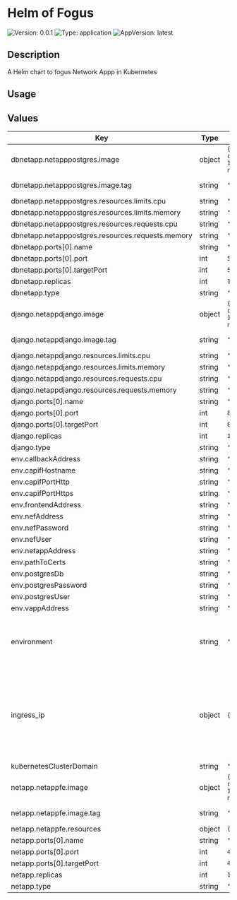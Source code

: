 # Helm of Fogus

![Version: 0.0.1](https://img.shields.io/badge/Version-0.0.1-informational?style=for-the-badge)
![Type: application](https://img.shields.io/badge/Type-application-informational?style=for-the-badge) 
![AppVersion: latest](https://img.shields.io/badge/AppVersion-latest-informational?style=for-the-badge) 

## Description

A Helm chart to fogus Network Appp in Kubernetes

## Usage

## Values

| Key | Type | Default | Description |
|-----|------|---------|-------------|
| dbnetapp.netapppostgres.image | object | `{"repository":"709233559969.dkr.ecr.eu-central-1.amazonaws.com/evolved5g:fogusnetapp-netapppostgres","tag":"latest"}` | The docker image repository to use |
| dbnetapp.netapppostgres.image.tag | string | `"latest"` | @default Chart version |
| dbnetapp.netapppostgres.resources.limits.cpu | string | `"100m"` |  |
| dbnetapp.netapppostgres.resources.limits.memory | string | `"128Mi"` |  |
| dbnetapp.netapppostgres.resources.requests.cpu | string | `"100m"` |  |
| dbnetapp.netapppostgres.resources.requests.memory | string | `"128Mi"` |  |
| dbnetapp.ports[0].name | string | `"5432"` |  |
| dbnetapp.ports[0].port | int | `5432` |  |
| dbnetapp.ports[0].targetPort | int | `5432` |  |
| dbnetapp.replicas | int | `1` |  |
| dbnetapp.type | string | `"ClusterIP"` |  |
| django.netappdjango.image | object | `{"repository":"709233559969.dkr.ecr.eu-central-1.amazonaws.com/evolved5g:fogusnetapp-netappdjango","tag":"latest"}` | The docker image repository to use |
| django.netappdjango.image.tag | string | `"latest"` | @default Chart version |
| django.netappdjango.resources.limits.cpu | string | `"100m"` |  |
| django.netappdjango.resources.limits.memory | string | `"128Mi"` |  |
| django.netappdjango.resources.requests.cpu | string | `"100m"` |  |
| django.netappdjango.resources.requests.memory | string | `"128Mi"` |  |
| django.ports[0].name | string | `"8000"` |  |
| django.ports[0].port | int | `8000` |  |
| django.ports[0].targetPort | int | `8000` |  |
| django.replicas | int | `1` |  |
| django.type | string | `"ClusterIP"` |  |
| env.callbackAddress | string | `"192.168.1.5:8000"` |  |
| env.capifHostname | string | `"my-capif.apps.ocp-epg.hi.inet"` |  |
| env.capifPortHttp | string | `"30048"` |  |
| env.capifPortHttps | string | `"30548"` |  |
| env.frontendAddress | string | `"my-fogus.apps.ocp-epg.hi.inet"` |  |
| env.nefAddress | string | `"my-nef.apps.ocp-epg.hi.inet"` |  |
| env.nefPassword | string | `"pass"` |  |
| env.nefUser | string | `"admin@my-email.com"` |  |
| env.netappAddress | string | `"192.168.1.5:8000"` |  |
| env.pathToCerts | string | `"/code/capif_onboarding"` |  |
| env.postgresDb | string | `"evolvedb"` |  |
| env.postgresPassword | string | `"evolvepass"` |  |
| env.postgresUser | string | `"evolveclient"` |  |
| env.vappAddress | string | `"195.134.66.79:8443"` |  |
| environment | string | `"openshift"` | The Environment variable. It accepts: 'kuberentes-athens', 'kuberentes-uma', 'openshift' |
| ingress_ip | object | `{"athens":"10.161.1.126","uma":"10.11.23.49"}` | If env: 'kuberentes-athens' or env: 'kuberentes-uma', use the Ip address dude for the kubernetes to your Ingress Controller ej: kubectl -n NAMESPACE_CAPIF get ing s |
| kubernetesClusterDomain | string | `"cluster.local"` |  |
| netapp.netappfe.image | object | `{"repository":"709233559969.dkr.ecr.eu-central-1.amazonaws.com/evolved5g:fogusnetapp-netappfe","tag":"latest"}` | The docker image repository to use |
| netapp.netappfe.image.tag | string | `"latest"` | @default Chart version |
| netapp.netappfe.resources | object | `{}` |  |
| netapp.ports[0].name | string | `"fe"` |  |
| netapp.ports[0].port | int | `4200` |  |
| netapp.ports[0].targetPort | int | `4200` |  |
| netapp.replicas | int | `1` |  |
| netapp.type | string | `"ClusterIP"` |  |






